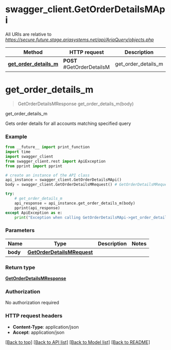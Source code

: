 # swagger_client.GetOrderDetailsMApi

All URIs are relative to *https://secure.future.stage.ariasystems.net/api/AriaQuery/objects.php*

Method | HTTP request | Description
------------- | ------------- | -------------
[**get_order_details_m**](GetOrderDetailsMApi.md#get_order_details_m) | **POST** #GetOrderDetailsM | get_order_details_m


# **get_order_details_m**
> GetOrderDetailsMResponse get_order_details_m(body)

get_order_details_m

Gets order details for all accounts matching specified query

### Example
```python
from __future__ import print_function
import time
import swagger_client
from swagger_client.rest import ApiException
from pprint import pprint

# create an instance of the API class
api_instance = swagger_client.GetOrderDetailsMApi()
body = swagger_client.GetOrderDetailsMRequest() # GetOrderDetailsMRequest | 

try:
    # get_order_details_m
    api_response = api_instance.get_order_details_m(body)
    pprint(api_response)
except ApiException as e:
    print("Exception when calling GetOrderDetailsMApi->get_order_details_m: %s\n" % e)
```

### Parameters

Name | Type | Description  | Notes
------------- | ------------- | ------------- | -------------
 **body** | [**GetOrderDetailsMRequest**](GetOrderDetailsMRequest.md)|  | 

### Return type

[**GetOrderDetailsMResponse**](GetOrderDetailsMResponse.md)

### Authorization

No authorization required

### HTTP request headers

 - **Content-Type**: application/json
 - **Accept**: application/json

[[Back to top]](#) [[Back to API list]](../README.md#documentation-for-api-endpoints) [[Back to Model list]](../README.md#documentation-for-models) [[Back to README]](../README.md)

